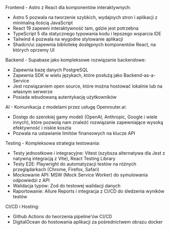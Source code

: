 Frontend - Astro z React dla komponentów interaktywnych:

- Astro 5 pozwala na tworzenie szybkich, wydajnych stron i aplikacji z minimalną ilością JavaScript
- React 19 zapewni interaktywność tam, gdzie jest potrzebna
- TypeScript 5 dla statycznego typowania kodu i lepszego wsparcia IDE
- Tailwind 4 pozwala na wygodne stylowanie aplikacji
- Shadcn/ui zapewnia bibliotekę dostępnych komponentów React, na których oprzemy UI

Backend - Supabase jako kompleksowe rozwiązanie backendowe:

- Zapewnia bazę danych PostgreSQL
- Zapewnia SDK w wielu językach, które posłużą jako Backend-as-a-Service
- Jest rozwiązaniem open source, które można hostować lokalnie lub na własnym serwerze
- Posiada wbudowaną autentykację użytkowników

AI - Komunikacja z modelami przez usługę Openrouter.ai:

- Dostęp do szerokiej gamy modeli (OpenAI, Anthropic, Google i wiele innych), które pozwolą nam znaleźć rozwiązanie zapewniające wysoką efektywność i niskie koszta
- Pozwala na ustawianie limitów finansowych na klucze API

Testing - Kompleksowa strategia testowania:

- Testy jednostkowe i integracyjne: Vitest (szybsza alternatywa dla Jest z natywną integracją z Vite), React Testing Library
- Testy E2E: Playwright do automatyzacji testów na różnych przeglądarkach (Chrome, Firefox, Safari)
- Mockowanie API: MSW (Mock Service Worker) do symulowania odpowiedzi z API
- Walidacja typów: Zod do testowej walidacji danych
- Raportowanie: Allure Reports i integracja z CI/CD do śledzenia wyników testów

CI/CD i Hosting:

- Github Actions do tworzenia pipeline'ów CI/CD
- DigitalOcean do hostowania aplikacji za pośrednictwem obrazu docker
